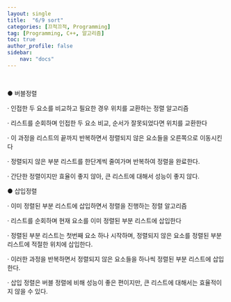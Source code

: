 ```yaml
---
layout: single
title:  "6/9 sort"
categories: [끄적끄적, Programming]
tag: [Programming, C++, 알고리즘]
toc: true
author_profile: false
sidebar:
    nav: "docs"
---
```


﻿

● 버블정렬

· 인접한 두 요소를 비교하고 필요한 경우 위치를 교환하는 정렬 알고리즘

· 리스트를 순회하며 인접한 두 요소 비교, 순서가 잘못되었다면 위치를 교환한다

· 이 과정을 리스트의 끝까지 반복하면서 정렬되지 않은 요소들을 오른쪽으로 이동시킨다

· 정렬되지 않은 부분 리스트를 한단계씩 줄여가며 반복하여 정렬을 완료한다.

· 간단한 정렬이지만 효율이 좋지 않아, 큰 리스트에 대해서 성능이 좋지 않다.



● 삽입정렬

· 이미 정렬된 부분 리스트에 삽입하면서 정렬을 진행하는 정렬 알고리즘

· 리스트를 순회하며 현재 요소를 이미 정렬된 부분 리스트에 삽입한다

· 정렬된 부분 리스트는 첫번째 요소 하나 시작하며, 정렬되지 않은 요소를 정렬된 부분 리스트에 적절한 위치에 삽입한다.

· 이러한 과정을 반복하면서 정렬되지 않은 요소들을 하나씩 정렬된 부분 리스트에 삽입한다.

· 삽입 정렬은 버블 정렬에 비해 성능이 좋은 편이지만, 큰 리스트에 대해서는 효율적이지 않을 수 있다.

﻿